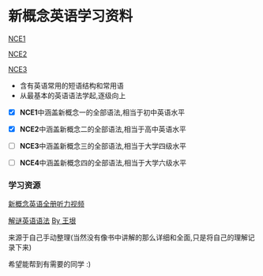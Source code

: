 # 新概念英语学习资料

[NCE1](./NCE1.md)

[NCE2](./NCE2.md)

[NCE3](./NCE3.md)

- 含有英语常用的短语结构和常用语
- 从最基本的英语语法学起,逐级向上 

- [x] **NCE1**中涵盖新概念一的全部语法,相当于初中英语水平
- [x] **NCE2**中涵盖新概念二的全部语法,相当于高中英语水平
- [ ] **NCE3**中涵盖新概念三的全部语法,相当于大学四级水平
- [ ] **NCE4**中涵盖新概念四的全部语法,相当于大学六级水平



### 学习资源

[新概念英语全册听力视频](http://newconceptenglish.com)

[解谜英语语法](./src/解谜英语.png) [By 王垠](http://www.yinwang.org)

来源于自己手动整理(当然没有像书中讲解的那么详细和全面,只是将自己的理解记录下来)

希望能帮到有需要的同学 :)